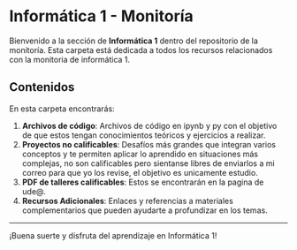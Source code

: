 # Informática 1 - Monitoría

Bienvenido a la sección de **Informática 1** dentro del repositorio de la monitoría. Esta carpeta está dedicada a todos los recursos relacionados con la monitoria de informática 1.

## Contenidos

En esta carpeta encontrarás:

1. **Archivos de código**: Archivos de código en ipynb y py con el objetivo de que estos tengan conocimientos teóricos y ejercicios a realizar.
2. **Proyectos no calificables**: Desafíos más grandes que integran varios conceptos y te permiten aplicar lo aprendido en situaciones más complejas, no son calificables pero sientanse libres de enviarlos a mi correo para que yo los revise, el objetivo es unicamente estudio.
3. **PDF de talleres calificables**: Estos se encontrarán en la pagina de ude@.
4. **Recursos Adicionales**: Enlaces y referencias a materiales complementarios que pueden ayudarte a profundizar en los temas.

---

¡Buena suerte y disfruta del aprendizaje en Informática 1!
